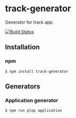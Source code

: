 # track-generator
Generator for track app.

[![Build Status](https://travis-ci.org/yosami-framework/track-generator.svg?branch=master)](https://travis-ci.org/yosami-framework/track-generator)

## Installation

### npm

```shell
$ npm install track-generator
```

## Generators

### Application generator

```javascript
$ npm run plop application
```
